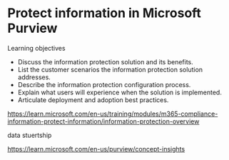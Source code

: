 # Protect information in Microsoft Purview
Learning objectives
* Discuss the information protection solution and its benefits.
* List the customer scenarios the information protection solution addresses.
* Describe the information protection configuration process.
* Explain what users will experience when the solution is implemented.
* Articulate deployment and adoption best practices.

https://learn.microsoft.com/en-us/training/modules/m365-compliance-information-protect-information/information-protection-overview

data stuertship

https://learn.microsoft.com/en-us/purview/concept-insights




